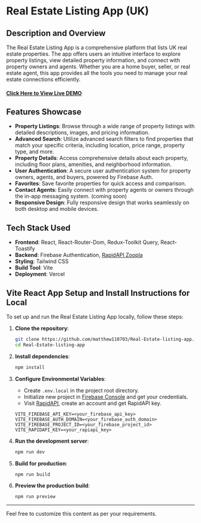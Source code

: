 # Real Estate Listing App (UK)


## Description and Overview

The Real Estate Listing App is a comprehensive platform that lists UK real estate properties. The app offers users an intuitive interface to explore property listings, view detailed property information, and connect with property owners and agents. Whether you are a home buyer, seller, or real estate agent, this app provides all the tools you need to manage your real estate connections efficiently.

#### [Click Here to View Live DEMO]()

## Features Showcase

- **Property Listings**: Browse through a wide range of property listings with detailed descriptions, images, and pricing information.
- **Advanced Search**: Utilize advanced search filters to find properties that match your specific criteria, including location, price range, property type, and more.
- **Property Details**: Access comprehensive details about each property, including floor plans, amenities, and neighborhood information.
- **User Authentication**: A secure user authentication system for property owners, agents, and buyers, powered by Firebase Auth.
- **Favorites**: Save favorite properties for quick access and comparison.
- **Contact Agents**: Easily connect with property agents or owners through the in-app messaging system. (coming soon)
- **Responsive Design**: Fully responsive design that works seamlessly on both desktop and mobile devices.


## Tech Stack Used

- **Frontend**: React, React-Router-Dom, Redux-Toolkit Query, React-Toastify
- **Backend**: Firebase Authentication, [RapidAPI Zoopla](https://rapidapi.com/apidojo/api/zoopla/playground/apiendpoint_b5f140aa-870c-4606-9e56-771a0cae0c47)
- **Styling**: Tailwind CSS
- **Build Tool**: Vite
- **Deployment**: Vercel

## Vite React App Setup and Install Instructions for Local

To set up and run the Real Estate Listing App locally, follow these steps:

1. **Clone the repository**:
    ```sh
    git clone https://github.com/matthew110703/Real-Estate-listing-app.git
    cd Real-Estate-listing-app
    ```

2. **Install dependencies**:
    ```sh
    npm install
    ```

3. **Configure Environmental Variables**:
   - Create `.env.local` in the project root directory.
   - Initialize new project in [Firebase Console](https://console.firebase.google.com/) and get your credentials.
   - Visit [RapidAPI](https://rapidapi.com/hub), create an account and get RapidAPI key.
    ```env
    VITE_FIREBASE_API_KEY=<your_firebase_api_key>
    VITE_FIREBASE_AUTH_DOMAIN=<your_firebase_auth_domain>
    VITE_FIREBASE_PROJECT_ID=<your_firebase_project_id>
    VITE_RAPIDAPI_KEY=<your_rapiapi_key>
    ```

4. **Run the development server**:
    ```sh
    npm run dev
    ```

5. **Build for production**:
    ```sh
    npm run build
    ```

6. **Preview the production build**:
    ```sh
    npm run preview
    ```

---

Feel free to customize this content as per your requirements.

